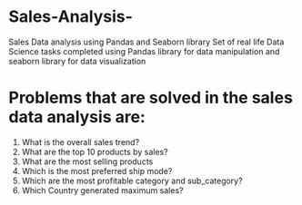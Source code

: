 # Sales-Analysis-
Sales Data analysis using Pandas and Seaborn library
Set of real life Data Science tasks completed using Pandas library for data manipulation and seaborn library for data visualization
# Problems that are solved in the sales data analysis are:
1. What is the overall sales trend?
2. What are the top 10 products by sales?
3. What are the most selling products
4. Which is the most preferred ship mode?
5. Which are the most profitable category and sub_category?
6. Which Country generated maximum sales?
